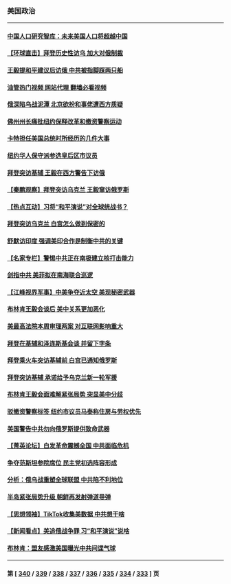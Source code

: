 ### 美国政治
---
#### [中国人口研究智库：未来美国人口将超越中国](../../pages/ncid1078159/n13934700.md?02220045) 
#### [【环球直击】拜登历史性访乌 加大对俄制裁](../../pages/ncid1078159/n13934378.md?02220045) 
#### [王毅提和平建议后访俄  中共被指脚踩两只船](../../pages/ncid1078159/n13934301.md?02220045) 
#### [油管热门视频 网站代理 翻墙必看视频](http://138.2.39.72:81/youtube.html?epic-marker?02220045)
#### [俄深陷乌战泥潭 北京欲扮和事佬遭西方质疑](../../pages/ncid1078159/n13934567.md?02220045) 
#### [佛州州长痛批纽约保释改革和撤资警察运动](../../pages/ncid1078159/n13934531.md?02220045) 
#### [卡特担任美国总统时所经历的几件大事](../../pages/ncid1078159/n13934436.md?02220045) 
#### [纽约华人保守派参选皇后区市议员](../../pages/ncid1078159/n13934542.md?02220045) 
#### [拜登突访基辅 王毅在西方警告下访俄](../../pages/ncid1078159/n13934276.md?02220045) 
#### [【秦鹏观察】拜登突访乌克兰 王毅窜访俄罗斯](../../pages/ncid1078159/n13934371.md?02220045) 
#### [【热点互动】习将“和平演说”对全球统战书？](../../pages/ncid1078159/n13934381.md?02220045) 
#### [拜登突访乌克兰 白宫怎么做到保密的](../../pages/ncid1078159/n13934354.md?02220045) 
#### [舒默访印度 强调美印合作是制衡中共的关键](../../pages/ncid1078159/n13934235.md?02220045) 
#### [【名家专栏】警惕中共正在南极建立核打击能力](../../pages/ncid1078159/n13934119.md?02220045) 
#### [剑指中共 美菲拟在南海联合巡逻](../../pages/ncid1078159/n13934292.md?02220045) 
#### [【江峰视界军事】中美争夺近太空 美现秘密武器](../../pages/ncid1078159/n13934322.md?02220045) 
#### [布林肯王毅会谈后 美中关系更加恶化](../../pages/ncid1078159/n13934286.md?02220045) 
#### [美最高法院本周审理两案 对互联网影响重大](../../pages/ncid1078159/n13934247.md?02220045) 
#### [拜登在基辅和泽连斯基会谈 并留下字条](../../pages/ncid1078159/n13934265.md?02220045) 
#### [拜登乘火车突访基辅前 白宫已通知俄罗斯](../../pages/ncid1078159/n13934251.md?02220045) 
#### [拜登突访基辅 承诺给予乌克兰新一轮军援](../../pages/ncid1078159/n13934017.md?02220045) 
#### [布林肯王毅会面难解紧张局势 突显美中分歧](../../pages/ncid1078159/n13933810.md?02220045) 
#### [驳撤资警察标签 纽约市议员马泰称住房与劳权优先](../../pages/ncid1078159/n13933793.md?02220045) 
#### [美国警告中共勿向俄罗斯提供致命武器](../../pages/ncid1078159/n13933562.md?02220045) 
#### [【菁英论坛】白发革命震撼全国 中共面临危机](../../pages/ncid1078159/n13933656.md?02220045) 
#### [争夺范斯坦参院席位 民主党初选阵容形成](../../pages/ncid1078159/n13933686.md?02220045) 
#### [分析：俄乌战重塑全球联盟 中共陷不利地位](../../pages/ncid1078159/n13933636.md?02220045) 
#### [半岛紧张局势升级 朝鲜再发射弹道导弹](../../pages/ncid1078159/n13933687.md?02220045) 
#### [【思想领袖】TikTok收集美数据 中共想干啥](../../pages/ncid1078159/n13908601.md?02220045) 
#### [【新闻看点】美追俄战争罪 习“和平演说”说啥](../../pages/ncid1078159/n13933046.md?02220045) 
#### [布林肯：盟友感激美国曝光中共间谍气球](../../pages/ncid1078159/n13933535.md?02220045) 

---
#### 第 [ [340](./340.md?02220045) / [339](./339.md?02220045) / [338](./338.md?02220045) / [337](./337.md?02220045) / [336](./336.md?02220045) / [335](./335.md?02220045) / [334](./334.md?02220045) / [333](./333.md?02220045) ] 页
